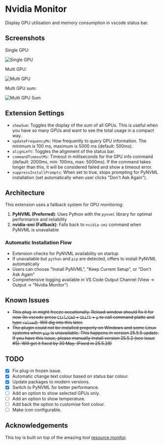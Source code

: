# Nvidia Monitor
Display GPU utilisation and memory consumption in vscode status bar.

## Screenshots
Single GPU:

![Single GPU](images/single_gpu.png)

Multi GPU:

![Multi GPU](images/multi_gpu.png)

Multi GPU sum:

![Multi GPU Sum](images/multi_gpu_sum.png)

## Extension Settings
- `showSum`: Toggles the display of the sum of all GPUs. This is useful when you have so many GPUs and want to see the total usage in a compact way.
- `updateFrequencyMs`: How frequently to query GPU information. The minimum is 100 ms, maximum is 5000 ms (default: 500ms).
- `alignLeft`: Toggles the alignment of the status bar.
- `commandTimeoutMs`: Timeout in milliseconds for the GPU info command (default: 2000ms, min: 100ms, max: 5000ms). If the command takes longer than this, it will be considered failed and show a timeout error.
- `suppressInstallPrompts`: When set to true, stops prompting for PyNVML installation (set automatically when user clicks "Don't Ask Again").

## Architecture

This extension uses a fallback system for GPU monitoring:

1. **PyNVML (Preferred)**: Uses Python with the `pynvml` library for optimal performance and reliability
2. **nvidia-smi (Fallback)**: Falls back to `nvidia-smi` command when PyNVML is unavailable

### Automatic Installation Flow
- Extension checks for PyNVML availability on startup
- If unavailable but `python` and `pip` are detected, offers to install PyNVML automatically
- Users can choose "Install PyNVML", "Keep Current Setup", or "Don't Ask Again"
- Comprehensive logging available in VS Code Output Channel (View → Output → "Nvidia Monitor")

## Known Issues
- ~~This plug-in might freeze occationally. Reload window should fix it for now (In vscode press `Ctrl/Cmd` + `Shift` + `p` to call command platte and type `reload`). Will dig into this later.~~
- ~~The plugin could not be installed properly on Windows and some Linux systems when `pip` is unavailable. This happens in version 25.5.5 update. If you have this issue, please manually install version 25.5.2 (see issue #5). Will get it fixed by 30 May. (Fixed in 25.5.28)~~

## TODO
- [x] Fix plug-in frozen issue.
- [x] Automatic change text colour based on status bar colour.
- [x] Update packages to modern versions.
- [x] Switch to PyNVML for better performance.
- [ ] Add an option to show selected GPUs only.
- [ ] Add an option to show temperature.
- [ ] Add back the option to customise font colour.
- [ ] Make icon configurable.

## Acknowledgements
This toy is built on top of the amazing tool [resource monitor](https://github.com/Njanderson/resmon).
